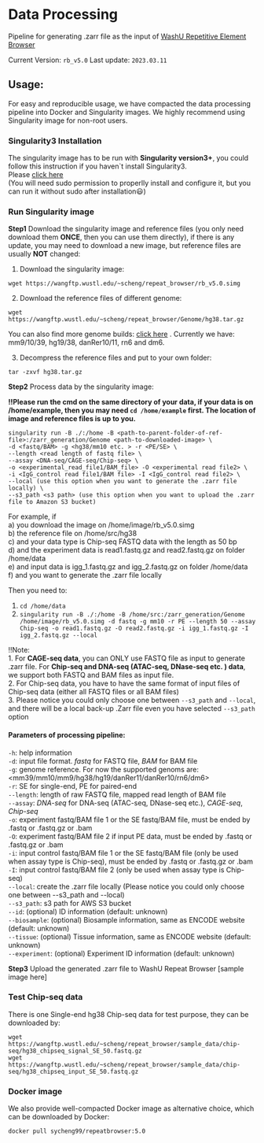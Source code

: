 # Data Processing
Pipeline for generating .zarr file as the input of [WashU Repetitive Element Browser](https://repeatbrowser.org/)

Current Version: `rb_v5.0` Last update: `2023.03.11`

## Usage:
For easy and reproducible usage, we have compacted the data processing pipeline into Docker and Singularity images. We highly recommend using Singularity image for non-root users.
### Singularity3 Installation
The singularity image has to be run with **Singularity version3+**, you could follow this instruction if you haven`t install Singularity3. <br/>Please [click here](https://github.com/sylabs/singularity/blob/main/INSTALL.md)<br/>(You will need sudo permission to properlly install and configure it, but you can run it without sudo after installation:smiley:)

### Run Singularity image
**Step1** Download the singularity image and reference files (you only need download them **ONCE**, then you can use them directly), if there is any update, you may need to download a new image, but reference files are usually **NOT** changed:

1. Download the singularity image:
```
wget https://wangftp.wustl.edu/~scheng/repeat_browser/rb_v5.0.simg
```

2. Download the reference files of different genome:
```
wget https://wangftp.wustl.edu/~scheng/repeat_browser/Genome/hg38.tar.gz
```
You can also find more genome builds: [click here](https://wangftp.wustl.edu/~scheng/repeat_browser/Genome/) . Currently we have: mm9/10/39, hg19/38, danRer10/11, rn6 and dm6.

3. Decompress the reference files and put to your own folder:
```
tar -zxvf hg38.tar.gz
```

**Step2** Process data by the singularity image:

**:bangbang:Please run the cmd on the same directory of your data, if your data is on /home/example, then you may need `cd /home/example` first. The location of image and reference files is up to you.**
```
singularity run -B ./:/home -B <path-to-parent-folder-of-ref-file>:/zarr_generation/Genome <path-to-downloaded-image> \
-d <fastq/BAM> -g <hg38/mm10 etc. > -r <PE/SE> \ 
--length <read length of fastq file> \
--assay <DNA-seq/CAGE-seq/Chip-seq> \
-o <experimental_read_file1/BAM_file> -O <experimental read file2> \
-i <IgG_control read file1/BAM file> -I <IgG_control read file2> \
--local (use this option when you want to generate the .zarr file locally) \
--s3_path <s3 path> (use this option when you want to upload the .zarr file to Amazon S3 bucket)
```
For example, if<br/>a) you download the image on /home/image/rb_v5.0.simg<br/>b) the reference file on /home/src/hg38<br/>c) and your data type is Chip-seq FASTQ data with the length as 50 bp<br/>d) and the experiment data is read1.fastq.gz and read2.fastq.gz on folder /home/data<br/>e) and input data is igg_1.fastq.gz and igg_2.fastq.gz on folder /home/data<br/>f) and you want to generate the .zarr file locally

Then you need to:
1. `cd /home/data`
2. `singularity run -B ./:/home -B /home/src:/zarr_generation/Genome /home/image/rb_v5.0.simg -d fastq -g mm10 -r PE --length 50 --assay Chip-seq -o read1.fastq.gz -O read2.fastq.gz -i igg_1.fastq.gz -I igg_2.fastq.gz --local`

:bangbang:Note: <br/>1. For **CAGE-seq data**, you can ONLY use FASTQ file as input to generate .zarr file. For **Chip-seq and DNA-seq (ATAC-seq, DNase-seq etc. ) data**, we support both FASTQ and BAM files as input file. <br/>2. For Chip-seq data, you have to have the same format of input files of Chip-seq data (either all FASTQ files or all BAM files)<br/>3. Please notice you could only choose one between `--s3_path` and `--local`, and there will be a local back-up .Zarr file even you have selected `--s3_path` option

#### Parameters of processing pipeline:
`-h`: help information<br/>
`-d`: input file format. *fastq* for FASTQ file, *BAM* for BAM file<br/>
`-g`: genome reference. For now the supported genoms are: <mm39/mm10/mm9/hg38/hg19/danRer11/danRer10/rn6/dm6><br/>
`-r`: SE for single-end, PE for paired-end<br/>
`--length`: length of raw FASTQ file, mapped read length of BAM file<br/>
`--assay`: *DNA-seq* for DNA-seq (ATAC-seq, DNase-seq etc.), *CAGE-seq*, *Chip-seq*<br/>
`-o`: experiment fastq/BAM file 1 or the SE fastq/BAM file, must be ended by .fastq or .fastq.gz or .bam<br/>
`-O`: experiment fastq/BAM file 2 if input PE data, must be ended by .fastq or .fastq.gz or .bam<br/>
`-i`: input control fastq/BAM file 1 or the SE fastq/BAM file (only be used when assay type is Chip-seq), must be ended by .fastq or .fastq.gz or .bam<br/>
`-I`: input control fastq/BAM file 2 (only be used when assay type is Chip-seq)<br/>
`--local`: create the .zarr file locally (Please notice you could only choose one between --s3_path and --local)<br/>
`--s3_path`: s3 path for AWS S3 bucket<br/>
`--id`: (optional) ID information (default: unknown)<br/>
`--biosample`: (optional) Biosample information, same as ENCODE website (default: unknown)<br/>
`--tissue`: (optional) Tissue information, same as ENCODE website (default: unknown)<br/>
`--experiment`: (optional) Experiment ID information (default: unknown)<br/>

**Step3** Upload the generated .zarr file to WashU Repeat Browser 
[sample image here]

### Test Chip-seq data
There is one Single-end hg38 Chip-seq data for test purpose, they can be downloaded by:
```
wget https://wangftp.wustl.edu/~scheng/repeat_browser/sample_data/chip-seq/hg38_chipseq_signal_SE_50.fastq.gz
wget https://wangftp.wustl.edu/~scheng/repeat_browser/sample_data/chip-seq/hg38_chipseq_input_SE_50.fastq.gz
```

### Docker image
We also provide well-compacted Docker image as alternative choice, which can be downloaded by Docker:
```
docker pull sycheng99/repeatbrowser:5.0
```


